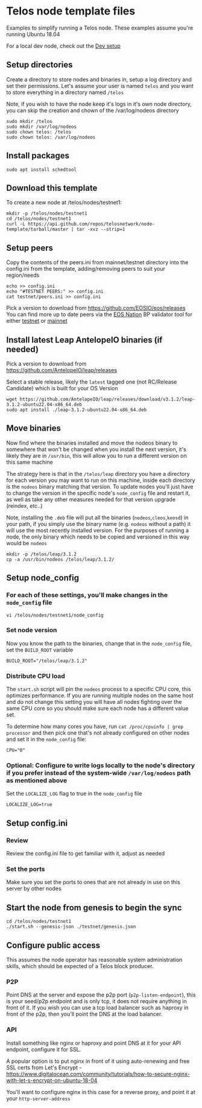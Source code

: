 # Telos node template files
Examples to simplify running a Telos node.  These examples assume you're running Ubuntu 18.04

For a local dev node, check out the [Dev setup](DEV_SETUP.md)

## Setup directories
Create a directory to store nodes and binaries in, setup a log directory and set their permissions.  Let's assume your user is named `telos` and you want to store everything in a directory named `/telos`

Note, if you wish to have the node keep it's logs in it's own node directory, you can skip the creation and chown of the /var/log/nodeos directory
```shell
sudo mkdir /telos
sudo mkdir /var/log/nodeos
sudo chown telos: /telos
sudo chown telos: /var/log/nodeos
```

## Install packages
```
sudo apt install schedtool
```

## Download this template
To create a new node at /telos/nodes/testnet1:
```shell
mkdir -p /telos/nodes/testnet1
cd /telos/nodes/testnet1
curl -L https://api.github.com/repos/telosnetwork/node-template/tarball/master | tar -xvz --strip=1
```

## Setup peers

Copy the contents of the peers.ini from mainnet/testnet directory into the config.ini from the template, adding/removing peers to suit your region/needs
```shell
echo >> config.ini
echo "#TESTNET PEERS:" >> config.ini
cat testnet/peers.ini >> config.ini
```

Pick a version to download from https://github.com/EOSIO/eos/releases
You can find more up to date peers via the [EOS Nation](https://eosnation.io/) BP validator tool for either [testnet](https://validate.eosnation.io/telostest/) or [mainnet](https://validate.eosnation.io/telos/)

## Install latest Leap AntelopeIO binaries (if needed)
Pick a version to download from https://github.com/AntelopeIO/leap/releases

Select a stable release, likely the `latest` tagged one (not RC/Release Candidate) which is built for your OS Version
```shell
wget https://github.com/AntelopeIO/leap/releases/download/v3.1.2/leap-3.1.2-ubuntu22.04-x86_64.deb
sudo apt install ./leap-3.1.2-ubuntu22.04-x86_64.deb
```

## Move binaries
Now find where the binaries installed and move the nodeos binary to somewhere that won't be changed when you install the next version, it's likely they are in `/usr/bin`, this will allow you to run a different version on this same machine

The strategy here is that in the `/telos/leap` directory you have a directory for each version you may want to run on this machine, inside each directory is the `nodeos` binary matching that version.  To update nodes you'll just have to change the version in the specific node's `node_config` file and restart it, as well as take any other measures needed for that version upgrade (reindex, etc..)

Note, installing the `.deb` file will put all the binaries (`nodeos`,`cleos`,`keosd`) in your path, if you simply use the binary name (e.g. `nodeos` without a path) it will use the most recently installed version.  For the purposes of running a node, the only binary which needs to be copied and versioned in this way would be `nodeos`
```shell
mkdir -p /telos/leap/3.1.2
cp -a /usr/bin/nodeos /telos/leap/3.1.2/
```

## Setup node_config
### For each of these settings, you'll make changes in the `node_config` file
```shell
vi /telos/nodes/testnet1/node_config
```

### Set node version
Now you know the path to the binaries, change that in the `node_config` file, set the `BUILD_ROOT` variable
```
BUILD_ROOT="/telos/leap/3.1.2"
```

### Distribute CPU load
The `start.sh` script will pin the `nodeos` process to a specific CPU core, this optimizes performance.  If you are running multiple nodes on the same host and do not change this setting you will have all nodes fighting over the same CPU core so you should make sure each node has a different value set.

To determine how many cores you have, run `cat /proc/cpuinfo | grep processor` and then pick one that's not already configured on other nodes and set it in the `node_config` file:
```
CPU="0"
```

### Optional: Configure to write logs locally to the node's directory if you prefer instead of the system-wide `/var/log/nodeos` path as mentioned above
Set the `LOCALIZE_LOG` flag to true in the `node_config` file
```
LOCALIZE_LOG=true
```

## Setup config.ini
### Review
Review the config.ini file to get familiar with it, adjust as needed

### Set the ports
Make sure you set the ports to ones that are not already in use on this server by other nodes

## Start the node from genesis to begin the sync
```shell
cd /telos/nodes/testnet1
./start.sh --genesis-json ./testnet/genesis.json
```

## Configure public access
This assumes the node operator has reasonable system administration skills, which should be expected of a Telos block producer.
### P2P
Point DNS at the server and expose the p2p port (`p2p-listen-endpoint`), this is your seed/p2p endpoint and is only tcp, it does not require anything in front of it.  If you wish you can use a tcp load balancer such as haproxy in front of the p2p, then you'll point the DNS at the load balancer.
### API
Install something like nginx or haproxy and point DNS at it for your API endpoint, configure it for SSL.

A popular option is to put nginx in front of it using auto-renewing and free SSL certs from Let's Encrypt - https://www.digitalocean.com/community/tutorials/how-to-secure-nginx-with-let-s-encrypt-on-ubuntu-18-04

You'll want to configure nginx in this case for a reverse proxy, and point it at your `http-server-address`

